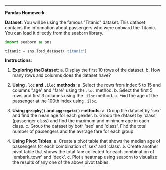 

---

**Pandas Homework**

**Dataset**: You will be using the famous "Titanic" dataset. This dataset contains the information about passengers who were onboard the Titanic. You can load it directly from the seaborn library.

```python
import seaborn as sns

titanic = sns.load_dataset('titanic')
```

**Instructions**:

1. **Exploring the Dataset**:
   a. Display the first 10 rows of the dataset.
   b. How many rows and columns does the dataset have?

2. **Using `.loc` and `.iloc` methods**:
   a. Select the rows from index 5 to 15 and columns "age" and "fare" using the `.loc` method.
   b. Select the first 5 rows and first 3 columns using the `.iloc` method.
   c. Find the age of the passenger at the 100th index using `.iloc`.

3. **Using `groupby()` and `aggregate()` methods**:
   a. Group the dataset by 'sex' and find the mean age for each gender.
   b. Group the dataset by 'class' (passenger class) and find the maximum and minimum age in each class.
   c. Group the dataset by both 'sex' and 'class'. Find the total number of passengers and the average fare for each group.

4. **Using Pivot Tables**:
   a. Create a pivot table that shows the median age of passengers for each combination of 'sex' and 'class'.
   b. Create another pivot table that shows the total fare collected for each combination of 'embark_town' and 'deck'.
   c. Plot a heatmap using seaborn to visualize the results of any one of the above pivot tables.

